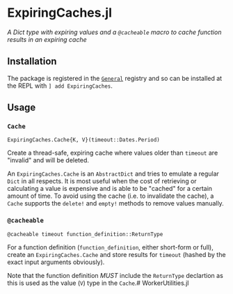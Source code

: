 
# ExpiringCaches.jl

*A Dict type with expiring values and a `@cacheable` macro to cache function results in an expiring cache*

## Installation

The package is registered in the [`General`](https://github.com/JuliaRegistries/General) registry and so can be installed at the REPL with `] add ExpiringCaches`.

## Usage


### `Cache`
    ExpiringCaches.Cache{K, V}(timeout::Dates.Period)

Create a thread-safe, expiring cache where values older than `timeout`
are "invalid" and will be deleted.

An `ExpiringCaches.Cache` is an `AbstractDict` and tries to emulate a regular
`Dict` in all respects. It is most useful when the cost of retrieving or
calculating a value is expensive and is able to be "cached" for a certain
amount of time. To avoid using the cache (i.e. to invalidate the cache),
a `Cache` supports the `delete!` and `empty!` methods to remove values
manually.


### `@cacheable`
    @cacheable timeout function_definition::ReturnType

For a function definition (`function_definition`, either short-form
or full), create an `ExpiringCaches.Cache` and store results for `timeout`
(hashed by the exact input arguments obviously).

Note that the function definition _MUST_ include the `ReturnType` declartion
as this is used as the value (`V`) type in the `Cache`.# WorkerUtilities.jl
